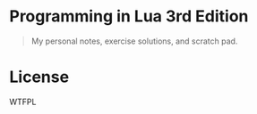 # Programming in Lua 3rd Edition

> My personal notes, exercise solutions, and scratch pad.

# License

WTFPL
